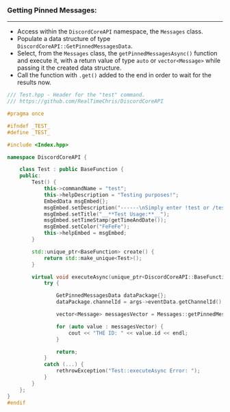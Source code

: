 ### **Getting Pinned Messages:**
---
- Access within the `DiscordCoreAPI` namespace, the `Messages` class.
- Populate a data structure of type `DiscordCoreAPI::GetPinnedMessagesData`.
- Select, from the `Messages` class, the `getPinnedMessagesAsync()` function and execute it, with a return value of type `auto` or `vector<Message>` while passing it the created data structure.
- Call the function with `.get()` added to the end in order to wait for the results now.

```cpp
/// Test.hpp - Header for the "test" command.
/// https://github.com/RealTimeChris/DiscordCoreAPI

#pragma once

#ifndef _TEST_
#define _TEST_

#include <Index.hpp>

namespace DiscordCoreAPI {

	class Test : public BaseFunction {
	public:
		Test() {
			this->commandName = "test";
			this->helpDescription = "Testing purposes!";
			EmbedData msgEmbed{};
			msgEmbed.setDescription("------\nSimply enter !test or /test!\n------");
			msgEmbed.setTitle("__**Test Usage:**__");
			msgEmbed.setTimeStamp(getTimeAndDate());
			msgEmbed.setColor("FeFeFe");
			this->helpEmbed = msgEmbed;
		}

		std::unique_ptr<BaseFunction> create() {
			return std::make_unique<Test>();
		}

		virtual void executeAsync(unique_ptr<DiscordCoreAPI::BaseFunctionArguments> args) {
			try {

				GetPinnedMessagesData dataPackage{};
				dataPackage.channelId = args->eventData.getChannelId();

				vector<Message> messagesVector = Messages::getPinnedMessagesAsync(dataPackage).get();

				for (auto value : messagesVector) {
					cout << "THE ID: " << value.id << endl;
				}

				return;
			}
			catch (...) {
				rethrowException("Test::executeAsync Error: ");
			}
		}
	};
}
#endif
```
